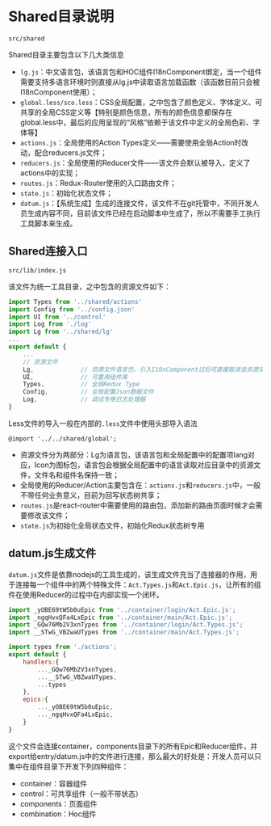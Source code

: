 # Shared目录说明

```
src/shared
```

Shared目录主要包含以下几大类信息

* `lg.js`：中文语言包，该语言包和HOC组件I18nComponent绑定，当一个组件需要支持多语言环境时则直接从lg.js中读取语言加载函数（该函数目前只会被I18nComponent使用）；
* `global.less/sco.less`：CSS全局配置，之中包含了颜色定义、字体定义、可共享的全局CSS定义等【特别是颜色信息，所有的颜色信息都保存在global.less中，最后的应用呈现的“风格”依赖于该文件中定义的全局色彩、字体等】
* `actions.js`：全局使用的Action Types定义——需要使用全局Action时改动，配合reducers.js文件；
* `reducers.js`：全局使用的Reducer文件——该文件会默认被导入，定义了actions中的实现；
* `routes.js`：Redux-Router使用的入口路由文件；
* `state.js`：初始化状态文件；
* `datum.js`：【系统生成】生成的连接文件，该文件不在git托管中，不同开发人员生成内容不同，目前该文件已经在启动脚本中生成了，所以不需要手工执行工具脚本来生成。

## Shared连接入口

```
src/lib/index.js
```

该文件为统一工具目录，之中包含的资源文件如下：

```javascript
import Types from '../shared/actions'
import Config from '../config.json'
import UI from '../control'
import Log from './log'
import Lg from '../shared/lg'
...
export default {
    ...
    // 资源文件
    Lg,             // 资源文件语言包，引入I18nComponent过后可直接取消该资源文件的引用
    UI,             // 可重用组件库
    Types,          // 全局Redux Type
    Config,         // 全局配置Json数据文件
    Log,            // 调试专用日志处理器
}
```

Less文件的导入一般在内部的`.less`文件中使用头部导入语法

```less
@import '../../shared/global';
```

* 资源文件分为两部分：Lg为语言包，该语言包和全局配置中的配置项lang对应，Icon为图标包，语言包会根据全局配置中的语言读取对应目录中的资源文件，文件名和组件名保持一致；
* 全局使用的Reducer/Action主要包含在：`actions.js`和`reducers.js`中，一般不带任何业务意义，目前为回写状态树共享；
* `routes.js`是react-router中需要使用的路由包，添加新的路由页面时候才会需要修改该文件；
* `state.js`为初始化全局状态文件，初始化Redux状态树专用

## datum.js生成文件

`datum.js`文件是依靠nodejs的工具生成的，该生成文件充当了连接器的作用，用于连接每一个组件中的两个特殊文件：`Act.Types.js`和`Act.Epic.js`，让所有的组件在使用Reducer的过程中在内部实现一个闭环。

```javascript
import _yOBE69tW5b0uEpic from '../container/login/Act.Epic.js';
import _ngqHvxQFa4LxEpic from '../container/main/Act.Epic.js';
import _GQw76Mb2V3xnTypes from '../container/login/Act.Types.js';
import __STwG_VBZwaUTypes from '../container/main/Act.Types.js';

import types from './actions';
export default {
    handlers:{
        ..._GQw76Mb2V3xnTypes,
        ...__STwG_VBZwaUTypes,
        ...types
    },
    epics:{
        ..._yOBE69tW5b0uEpic,
        ..._ngqHvxQFa4LxEpic,
    }
}
```

这个文件会连接container，components目录下的所有Epic和Reducer组件，并export给entry/datum.js中的文件进行连接，那么最大的好处是：开发人员可以只集中在组件目录下开发下列四种组件：

* container：容器组件
* control：可共享组件（一般不带状态）
* components：页面组件
* combination：Hoc组件




